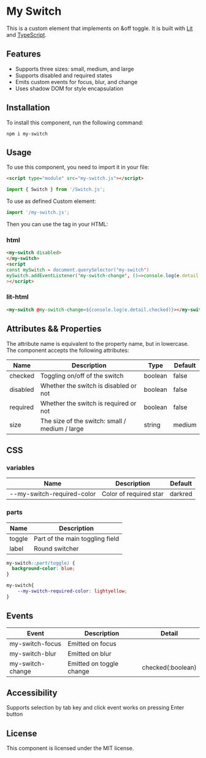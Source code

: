 # My Switch

This is a custom element that implements on &off toggle. It is built with [Lit](https://lit.dev/) and [TypeScript](https://www.typescriptlang.org/).

## Features

- Supports three sizes: small, medium, and large
- Supports disabled and required states
- Emits custom events for focus, blur, and change
- Uses shadow DOM for style encapsulation

## Installation

To install this component, run the following command:

```
npm i my-switch
```

## Usage

To use this component, you need to import it in your file:

```html
<script type="module" src="my-switch.js"></script>
```

```js
import { Switch } from '/Switch.js';
```

To use as defined Custom element:

```js
import '/my-switch.js';
```

Then you can use the <my-switch> tag in your HTML:

### html

 ```html
<my-switch disabled>
</my-switch>
<script
const mySwitch = document.querySelector('my-switch')
mySwitch.addEventListener('my-switch-change', ()=>console.log(e.detail.checked))
></script>
```

### lit-html

```html
<my-switch @my-switch-change=${console.log(e.detail.checked)}></my-switch>
```


## Attributes && Properties

The attribute name is equivalent to the property name, but in lowercase.
The component accepts the following attributes:

| Name     | Description                                    | Type    | Default |
|----------|------------------------------------------------|---------|---------|
| checked  | Toggling on/off of the switch                  | boolean | false   |
| disabled | Whether the switch is disabled or not          | boolean | false   |
| required | Whether the switch is required or not          | boolean | false   |
| size     | The size of the switch: small / medium / large | string  | medium  |

## CSS

### variables

| Name                                | Description            | Default |
| ----------------------------------- |------------------------|---------|
| --my-switch-required-color         | Color of required star | darkred |

### parts

| Name   | Description                     |  
|--------|---------------------------------|
| toggle | Part of the main toggling field |
| label  | Round switcher                  |


```css
my-switch::part(toggle) {
  background-color: blue;
}

my-switch{
    --my-switch-required-color: lightyellow;
}
```

## Events

| Event             | Description              | Detail            |
|-------------------|--------------------------|-------------------|
| my-switch-focus	  | Emitted on focus         |      |
| my-switch-blur	   | Emitted on blur          |                 |
| my-switch-change	 | Emitted on toggle change | checked(:boolean) |

## Accessibility

Supports selection by tab key and click event works on pressing Enter button

## License
This component is licensed under the MIT license.